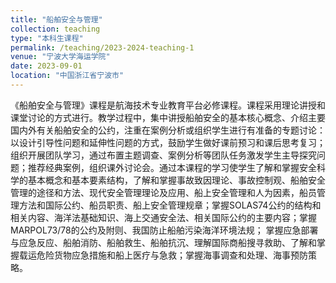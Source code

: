 ```yaml
---
title: "船舶安全与管理"
collection: teaching
type: "本科生课程"
permalink: /teaching/2023-2024-teaching-1
venue: "宁波大学海运学院"
date: 2023-09-01
location: "中国浙江省宁波市"
---
```

《船舶安全与管理》课程是航海技术专业教育平台必修课程。课程采用理论讲授和课堂讨论的方式进行。教学过程中，集中讲授船舶安全的基本核心概念、介绍主要国内外有关船舶安全的公约，注重在案例分析或组织学生进行有准备的专题讨论：以设计引导性问题和延伸性问题的方式，鼓励学生做好课前预习和课后思考复习；组织开展团队学习，通过布置主题调查、案例分析等团队任务激发学生主导探究问题；推荐经典案例，组织课外讨论会。通过本课程的学习使学生了解和掌握安全科学的基本概念和基本要素结构，了解和掌握事故致因理论、事故控制观、船舶安全管理的途径和方法、现代安全管理理论及应用、船上安全管理和人为因素，船员管理方法和国际公约、船员职责、船上安全管理规章；掌握SOLAS74公约的结构和相关内容、海洋法基础知识、海上交通安全法、相关国际公约的主要内容；掌握MARPOL73/78的公约及附则、我国防止船舶污染海洋环境法规； 掌握应急部署与应急反应、船舶消防、船舶救生、船舶抗沉、理解国际商船搜寻救助、了解和掌握载运危险货物应急措施和船上医疗与急救；掌握海事调查和处理、海事预防策略。
